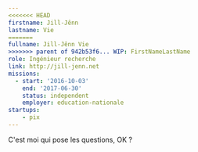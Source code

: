 ```yaml
---
<<<<<<< HEAD
firstname: Jill-Jênn
lastname: Vie
=======
fullname: Jill-Jênn Vie
>>>>>>> parent of 942b53f6... WIP: FirstNameLastName
role: Ingénieur recherche
link: http://jill-jenn.net
missions:
  - start: '2016-10-03'
    end: '2017-06-30'
    status: independent
    employer: education-nationale
startups:
    - pix
---
```


C'est moi qui pose les questions, OK ?
